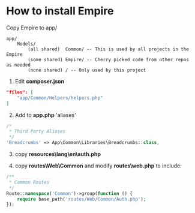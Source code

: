

# How to install Empire

Copy Empire to app/

```
app/
    Models/
        (all shared)  Common/ -- This is used by all projects in the Empire
        (some shared) Empire/ -- Cherry picked code from other repos as needed
        (none shared) / -- Only used by this project
```


1. Edit **composer.json**
```json
"files": [
    "app/Common/Helpers/helpers.php"
]
```

2. Add to **app.php** 'aliases'

```php
/*
 * Third Party Aliases
 */
'Breadcrumbs' => App\Common\Libraries\Breadcrumbs::class,
```

3. copy **resources\lang\en\auth.php**

4. copy **routes\Web\Common** and modify **routes\web.php** to include:

```php
/**
 * Common Routes
 */
Route::namespace('Common')->group(function () {
    require base_path('routes/Web/Common/Auth.php');
});
```
